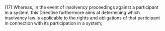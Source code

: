 (17) Whereas, in the event of insolvency proceedings against a participant in a system, this Directive furthermore aims at determining which insolvency law is applicable to the rights and obligations of that participant in connection with its participation in a system;